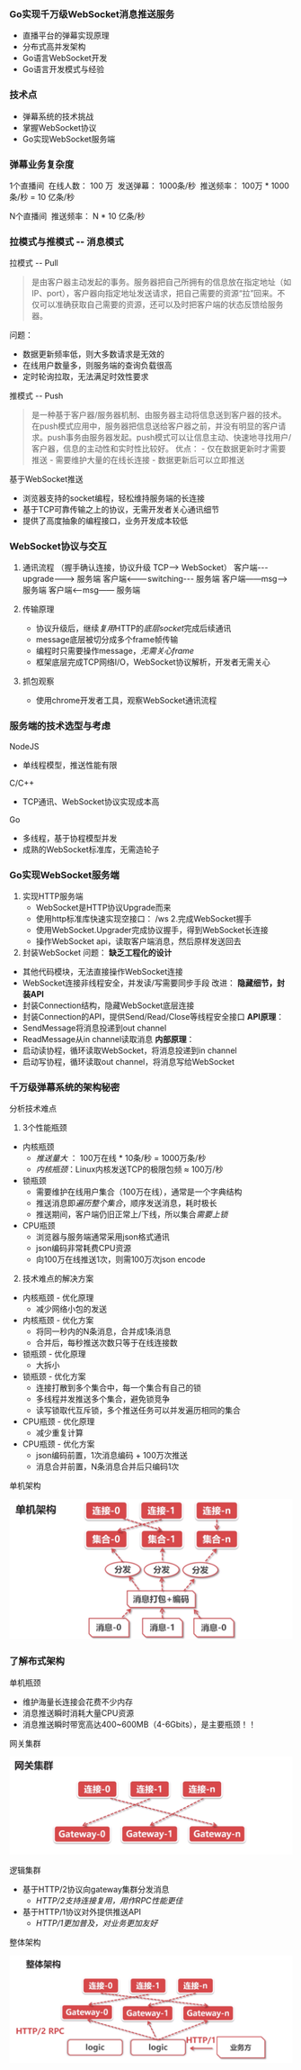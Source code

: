 ### Go实现千万级WebSocket消息推送服务
- 直播平台的弹幕实现原理
- 分布式高并发架构
- Go语言WebSocket开发
- Go语言开发模式与经验

### 技术点
- 弹幕系统的技术挑战
- 掌握WebSocket协议
- Go实现WebSocket服务端

### 弹幕业务复杂度
1个直播间
​	在线人数： 100 万
​	发送弹幕： 1000条/秒
​	推送频率： 100万 * 1000条/秒 = 10 亿条/秒

N个直播间
​	推送频率： N * 10 亿条/秒

### 拉模式与推模式 -- 消息模式
拉模式 -- Pull
> 是由客户器主动发起的事务。服务器把自己所拥有的信息放在指定地址（如IP、port），客户器向指定地址发送请求，把自己需要的资源“拉”回来。不仅可以准确获取自己需要的资源，还可以及时把客户端的状态反馈给服务器。

问题：

- 数据更新频率低，则大多数请求是无效的
- 在线用户数量多，则服务端的查询负载很高
- 定时轮询拉取，无法满足时效性要求

推模式 -- Push

> 是一种基于客户器/服务器机制、由服务器主动将信息送到客户器的技术。在push模式应用中，服务器把信息送给客户器之前，并没有明显的客户请求。push事务由服务器发起。push模式可以让信息主动、快速地寻找用户/客户器，信息的主动性和实时性比较好。
	优点：
	- 仅在数据更新时才需要推送
	- 需要维护大量的在线长连接
	- 数据更新后可以立即推送

基于WebSocket推送

- 浏览器支持的socket编程，轻松维持服务端的长连接
 - 基于TCP可靠传输之上的协议，无需开发者关心通讯细节
- 提供了高度抽象的编程接口，业务开发成本较低

### WebSocket协议与交互
1. 通讯流程 （握手确认连接，协议升级 TCP--> WebSocket）
	客户端---upgrade---> 服务端
	客户端<---switching--- 服务端
	客户端——msg——> 服务端
	客户端<——msg—— 服务端

2. 传输原理
	- 协议升级后，继续*复用*HTTP的*底层socket*完成后续通讯
	- message底层被切分成多个frame帧传输
	- 编程时只需要操作message，*无需关心frame*
	- 框架底层完成TCP网络I/O，WebSocket协议解析，开发者无需关心

3. 抓包观察
	- 使用chrome开发者工具，观察WebSocket通讯流程

### 服务端的技术选型与考虑
NodeJS

- 单线程模型，推送性能有限

C/C++

- TCP通讯、WebSocket协议实现成本高

Go

- 多线程，基于协程模型并发
 - 成熟的WebSocket标准库，无需造轮子

### Go实现WebSocket服务端
1. 实现HTTP服务端
	- WebSocket是HTTP协议Upgrade而来
	- 使用http标准库快速实现空接口： /ws
2.完成WebSocket握手
	- 使用WebSocket.Upgrader完成协议握手，得到WebSocket长连接
	- 操作WebSocket api，读取客户端消息，然后原样发送回去
3. 封装WebSocket
问题：
**缺乏工程化的设计**
- 其他代码模块，无法直接操作WebSocket连接
- WebSocket连接非线程安全，并发读/写需要同步手段
改进：
**隐藏细节，封装API**
- 封装Connection结构，隐藏WebSocket底层连接
- 封装Connection的API，提供Send/Read/Close等线程安全接口
**API原理**：
- SendMessage将消息投递到out channel
- ReadMessage从in channel读取消息
**内部原理**：
- 启动读协程，循环读取WebSocket，将消息投递到in channel
- 启动写协程，循环读取out channel，将消息写给WebSocket

### 千万级弹幕系统的架构秘密
分析技术难点
1. 3个性能瓶颈
- 内核瓶颈
	- *推送量大* ： 100万在线 * 10条/秒 = 1000万条/秒
	- *内核瓶颈*：Linux内核发送TCP的极限包频 ≈ 100万/秒
- 锁瓶颈
	- 需要维护在线用户集合（100万在线），通常是一个字典结构
	- 推送消息即*遍历整个集合*，顺序发送消息，耗时极长
	- 推送期间，客户端仍旧正常上/下线，所以集合*需要上锁*
- CPU瓶颈
	- 浏览器与服务端通常采用json格式通讯
	- json编码非常耗费CPU资源
	- 向100万在线推送1次，则需100万次json encode
2. 技术难点的解决方案
- 内核瓶颈 - 优化原理
  - 减少网络小包的发送
- 内核瓶颈 - 优化方案
  - 将同一秒内的N条消息，合并成1条消息
  - 合并后，每秒推送次数只等于在线连接数
- 锁瓶颈 - 优化原理
  - 大拆小
- 锁瓶颈 - 优化方案
  - 连接打散到多个集合中，每一个集合有自己的锁
  - 多线程并发推送多个集合，避免锁竞争
  - 读写锁取代互斥锁，多个推送任务可以并发遍历相同的集合
- CPU瓶颈 - 优化原理
  - 减少重复计算
- CPU瓶颈 - 优化方案
  - json编码前置，1次消息编码 + 100万次推送
  - 消息合并前置，N条消息合并后只编码1次

单机架构

![单机架构](单机架构.png)



### 了解布式架构
单机瓶颈
 - 维护海量长连接会花费不少内存
  - 消息推送瞬时消耗大量CPU资源
  - 消息推送瞬时带宽高达400~600MB（4-6Gbits），是主要瓶颈！！

网关集群

![网关集群](网关集群.png)

逻辑集群
 - 基于HTTP/2协议向gateway集群分发消息
     - *HTTP/2支持连接复用，用作RPC性能更佳*
- 基于HTTP/1协议对外提供推送API
  - *HTTP/1更加普及，对业务更加友好*



整体架构

![整体架构](整体架构.png)